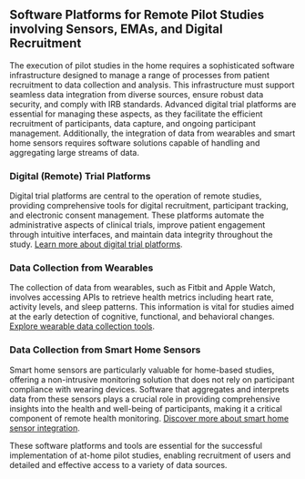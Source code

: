 <!----
---
layout: default
title: Software Infrastructure
nav_order: 0
parent: MassAITC Resources
has_children: true
usemathjax: true
description: "Software Infrastructure"
---
## Software Infrastructure for Pilot Studies
{: .no_toc }

## Table of Contents
{: .no_toc .text-delta }

1. TOC
{:toc}
---
---->
## Software Platforms for Remote Pilot Studies involving Sensors, EMAs, and Digital Recruitment

The execution of pilot studies in the home requires a sophisticated software infrastructure designed to manage a range of processes from patient recruitment to data collection and analysis. This infrastructure must support seamless data integration from diverse sources, ensure robust data security, and comply with IRB standards. Advanced digital trial platforms are essential for managing these aspects, as they facilitate the efficient recruitment of participants, data capture, and ongoing participant management. Additionally, the integration of data from wearables and smart home sensors requires software solutions capable of handling and aggregating large streams of data.

### Digital (Remote) Trial Platforms
Digital trial platforms are central to the operation of remote studies, providing comprehensive tools for digital recruitment, participant tracking, and electronic consent management. These platforms automate the administrative aspects of clinical trials, improve patient engagement through intuitive interfaces, and maintain data integrity throughout the study. [Learn more about digital trial platforms](digital-trials.html).

### Data Collection from Wearables
The collection of data from wearables, such as Fitbit and Apple Watch, involves accessing APIs to retrieve health metrics including heart rate, activity levels, and sleep patterns. This information is vital for studies aimed at the early detection of cognitive, functional, and behavioral changes. [Explore wearable data collection tools](wearables.html).

### Data Collection from Smart Home Sensors
Smart home sensors are particularly valuable for home-based studies, offering a non-intrusive monitoring solution that does not rely on participant compliance with wearing devices. Software that aggregates and interprets data from these sensors plays a crucial role in providing comprehensive insights into the health and well-being of participants, making it a critical component of remote health monitoring. [Discover more about smart home sensor integration](smart-home.html).

These software platforms and tools are essential for the successful implementation of at-home pilot studies, enabling recruitment of users and detailed and effective access to a variety of data sources. 
